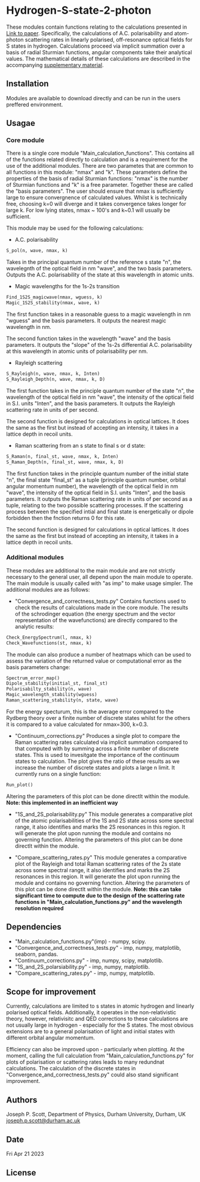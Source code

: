 # Hydrogen-S-state-2-photon
These modules contain functions relating to the calculations presented in [Link to paper](). 
Specifically, the calculations of A.C. polarisability and atom-photon scattering rates in linearly polarised, off-resonance optical fields for S states in hydrogen. Calculations proceed via implicit summation over a basis of radial Sturmian functions, angular components take their analytical values.  The mathematical details of these calculations are described in the accompanying [supplementary material]().

## Installation

Modules are available to download directly and can be run in the users preffered environment.

## Usagae

### Core module
There is a single core module "Main_calculation_functions". This contains all of the functions related directly to calculation and is a requirement for the use of the additional modules. There are two parametes that are common to all functions in this module: "nmax" and "k". These parameters define the properties of the basis of radial Sturmian functions: "nmax" is the number of Sturmian functions and "k" is a free parameter. Together these are called the "basis parameters". 
The user should ensure that nmax is sufficiently large to ensure convergnence of calculated values. Whilst k is technically free, choosing k=0 will diverge and it takes convergence takes longer for large k. For low lying states, nmax ~ 100's and k~0.1 will usually be sufficient.

This module may be used for the following calculations:
- A.C. polarisability
```python
S_pol(n, wave, nmax, k)
``` 
Takes in the principal quantum number of the reference s state "n", the wavelegnth of the optical field in nm "wave", and the two basis parameters. Outputs the A.C. polarisability of the state at this wavelength in atomic units.
- Magic wavelengths for the 1s-2s transition
```python
Find_1S2S_magicwave(nmax, wguess, k)
Magic_1S2S_stability(nmax, wave, k)
```
The first function takes in a reasonable guess to a magic wavelength in nm "wguess" and the basis parameters. It outputs the nearest magic wavelength in nm.

The second function takes in the wavelength "wave" and the basis parameters. It outputs the "slope" of the 1s-2s differential A.C. polarisability at this wavelength in atomic units of polarisability per nm.
- Rayleigh scattering
```python
S_Rayleigh(n, wave, nmax, k, Inten)
S_Rayleigh_Depth(n, wave, nmax, k, D)
```
The first function takes in the principle quantum number of the state "n", the wavelength of the optical field in nm "wave", the intensity of the optical field in S.I. units "Inten", and the basis parameters. It outputs the Rayleigh scattering rate in units of per second. 

The second function is designed for calculations in optical lattices. It does the same as the first but instead of accepting an intensity, it takes in a lattice depth in recoil units.

- Raman scattering from an s state to final s or d state:
```python
S_Raman(n, final_st, wave, nmax, k, Inten)
S_Raman_Depth(n, final_st, wave, nmax, k, D)
```
The first function takes in the principle quantum number of the initial state "n", the final state "final_st" as a tuple (principle quantum number, orbital angular momentum number), the wavelength of the optical field in nm "wave", the intensity of the optical field in S.I. units "Inten", and the basis parameters. It outputs the Raman scattering rate in units of per second as a tuple, relating to the two possible scattering processes. If the scattering process between the specified intial and final state is energetically or dipole forbidden then the fnction returns 0 for this rate.

The second function is designed for calculations in optical lattices. It does the same as the first but instead of accepting an intensity, it takes in a lattice depth in recoil units.

### Additional modules
These modules are additional to the main module and are not strictly necessary to the general user, all depend upon the main module to operate. The main module is usually called with "as imp" to make usage simpler. The additional modules are as follows:

- "Convergence_and_correctness_tests.py"
Contains functions used to check the results of calculations made in the core module. The results of the schrodinger equation (the energy spectrum and the vector representation of the wavefunctions) are directly compared to the analytic results:
```python
Check_EnergySpectrum(l, nmax, k)
Check_Wavefunctions(st, nmax, k)
```
The module can also produce a number of heatmaps which can be used to assess the variation of the returned value or computational error as the basis parameters change:
```python
Spectrum_error_map()
Dipole_stability(initial_st, final_st)
Polarisabilty_stability(n, wave)
Magic_wavelength_stability(wguess)
Raman_scattering_stability(n, state, wave)
```
For the energy specturum, this is the average error compared to the Rydberg theory over a finite number of discrete states whilst for the others it is compared to a value calculated for nmax=300, k=0.3.

- "Continuum_corrections.py"
Produces a single plot to compare the Raman scattering rates calculated via implicit summation compared to that computed with by summing across a finite number of discrete states. This is used to invesitgate the importance of the continuum states to calculation. The plot gives the ratio of these results as we increase the number of discrete states and plots a large n limit. It currently runs on a single function:
```python
Run_plot()
```
Altering the parameters of this plot can be done directlt within the module.
**Note: this implemented in an inefficient way**

- "1S_and_2S_polarisability.py"
This module generates a comparative plot of the atomic polarisabilities of the 1S and 2S state across some spectral range, it also identifies and marks the 2S resonances in this region. It will generate the plot upon running the module and contains no governing function. Altering the parameters of this plot can be done directlt within the module.

- "Compare_scattering_rates.py"
This module generates a comparative plot of the Rayleigh and total Raman scattering rates of the 2s state across some spectral range, it also identifies and marks the 2S resonances in this region. It will generate the plot upon running the module and contains no governing function. Altering the parameters of this plot can be done directlt within the module.
**Note: this can take significant time to compute due to the design of the scattering rate functions in "Main_calculation_functions.py" and the wavelength resolution required**

## Dependencies
- "Main_calculation_functions.py"(imp) - numpy, scipy.
- "Convergence_and_correctness_tests.py" - imp, numpy, matplotlib, seaborn, pandas.
- "Continuum_corrections.py" - imp, numpy, scipy, matplotlib.
- "1S_and_2S_polarsiability.py" - imp, numpy, matplotlib.
- "Compare_scattering_rates.py" - imp, numpy, matplotlib.

## Scope for improvement

Currently, calculations are limited to s states in atomic hydrogen and linearly polarised optical fields. Additionally, it operates in the non-relativistic theory, however, relativisitc and QED corrections to these calculations are not usually large in hydrogen - especially for the S states. The most obvious extensions are to a general polarisation of light and initial states with different orbital angular momentum. 

Efficiency can also be improved upon - particularly when plotting. At the moment, calling the full calculation from "Main_calculation_functions.py" for plots of polarisation or scattering rates leads to many redundnat calculations. The calculation of the discrete states in "Convergence_and_correctness_tests.py" could also stand significant improvement.

## Authors
Joseph P. Scott, Department of Physics, Durham University, Durham, UK
joseph.p.scott@durham.ac.uk

## Date
Fri Apr 21 2023

## License
